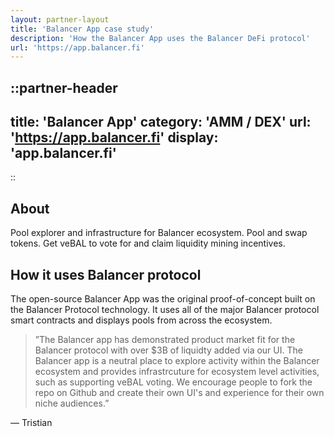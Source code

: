 ```yaml
---
layout: partner-layout
title: 'Balancer App case study'
description: 'How the Balancer App uses the Balancer DeFi protocol'
url: 'https://app.balancer.fi'
---
```


::partner-header
---
title: 'Balancer App'
category: 'AMM / DEX'
url: 'https://app.balancer.fi'
display: 'app.balancer.fi'
---
::

## About

Pool explorer and infrastructure for Balancer ecosystem. Pool and swap tokens. Get veBAL to vote for and claim liquidity mining incentives.

## How it uses Balancer protocol

The open-source Balancer App was the original proof-of-concept built on the Balancer Protocol technology. It uses all of the major Balancer protocol smart contracts and displays pools from across the ecosystem.

> ”The Balancer app has demonstrated product market fit for the Balancer protocol with over $3B of liquidty added via our UI. The Balancer app is a neutral place to explore activity within the Balancer ecosystem and provides infrastrcuture for ecosystem level activities, such as supporting veBAL voting. We encourage people to fork the repo on Github and create their own UI's and experience for their own niche audiences.”

— Tristian
